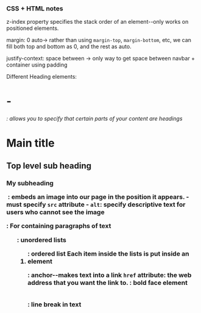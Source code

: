 ### CSS + HTML notes

z-index property specifies the stack order of an element--only works on positioned elements.

margin: 0 auto-> rather than using `margin-top`, `margin-bottom`, etc, we can fill both top and bottom as 0, and the rest as auto.

justify-context: space between -> only way to get space between navbar + container using padding

Different Heading elements:
<h1> - <h6> : allows you to specify that certain parts of your content are headings
    <h1> Main title
    <h2> Top level sub heading
    <h3> My subheading 

<img> : embeds an image into our page in the position it appears. 
    - must specify `src` attribute
    - `alt`: specify descriptive text for users who cannot see the image

<p>: For containing paragraphs of text

<ul>: unordered lists
<ol>: ordered list
        Each item inside the lists is put inside an <li> element

<a>: anchor--makes text into a link
    `href` attribute: the web address that you want the link to. 
<b>: bold face element

<br>: line break in text
